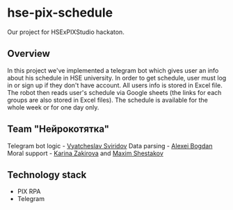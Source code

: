 # hse-pix-schedule

Our project for HSExPIXStudio hackaton.

## Overview

In this project we've implemented a telegram bot which gives user an info about his schedule in HSE university.
In order to get schedule, user must log in or sign up if they don't have account. All users info is stored in Excel file.
The robot then reads user's schedule via Google sheets (the links for each groups are also stored in Excel files).
The schedule is available for the whole week or for one day only.

## Team "Нейрокотятка"

Telegram bot logic - [Vyatcheslav Sviridov](https://github.com/VSvir)
Data parsing - [Alexei Bogdan](https://github.com/AlekseiBogdan)
Moral support - [Karina Zakirova](https://github.com/KarinaZakirova) and [Maxim Shestakov](https://github.com/AcipenserSturio)

## Technology stack
* PIX RPA
* Telegram
